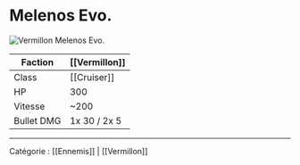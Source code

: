 # Melenos Evo.

![Vermillon Melenos Evo.](https://wiki.gangsofspace.com/fr/uploads/vermillon-melenos-evo.png)

Faction | [[Vermillon]]
--- | ---
Class | [[Cruiser]]
HP | 300
Vitesse | ~200
Bullet DMG | 1x 30 / 2x 5

***

Catégorie : [[Ennemis]] | [[Vermillon]]